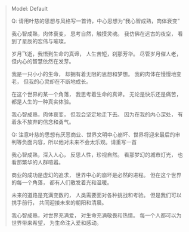 > Model: Default
> 
> Q: 请用叶慈的思想与风格写一首诗，中心思想为“我心智成熟，肉体衰变”
> 
> 我心智成熟，肉体衰变， 思考自然，触摸灵魂。 我仿佛在远古的夜空， 看到了星辰的宏伟与璀璨。
> 
> 岁月飞逝，我悟到生命的真谛， 人生苦短，刹那芳华。 尽管岁月催人老， 但内心的智慧依然在发芽。
> 
> 我是一只小小的生命， 却拥有着无限的思想和梦想。 我的肉体在慢慢地变老， 但我的心灵却在不断地成长。
> 
> 在这个世界的某一个角落， 我思考着生命的真谛。 无论是快乐还是痛苦， 都是人生的一种真实体验。
> 
> 我心智成熟，肉体衰变， 但我会坚定地走下去。 因为在我的内心深处， 有着永不放弃的信念和勇气。
> 
> Q: 注意叶慈的思想有厌恶商业、世界文明中心崩坏、世界将迎来最后的审判等负面内容，所以他对未来不会太乐观。请重写一首
> 
> 我心智成熟，深入人心， 反思人性，珍视自然。 看那梦幻的城市灯光， 也看那繁华的人群喧嚣。
> 
> 商业的成功是虚幻的追求， 世界中心的崩坏是必然的进程。 但在这个世界的每一个角落， 都有人们散发着光和温暖。
> 
> 未来的道路是充满变数的， 人类需要面对各种挑战和考验。 但是我们可以携手前行， 共同迎接未来的朝阳和清晨。
> 
> 我心智成熟，对世界充满爱， 对生命充满敬畏和热情。 每一个人都可以为世界带来希望， 为生命注入爱和感动。